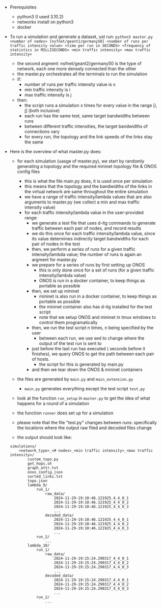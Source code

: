
- Prerequisites
	- python3 (I used 3.10.2)
	- networkx install on python3
	- docker

- To run a simulation and generate a dataset, ust run:
`python3 master.py <number of nodes> [nsfnet/geant2/germany50] <number of runs per traffic intensity value> <time per run in SECONDS> <frequency of statistics in MILLISECONDS> <min traffic intensity> <max traffic intensity>`
	- the second argment: nsfnet/geant2/germany50 is the type of network, each one more densely connected than the other
	- the master.py orchestrates all the terminals to run the simulation
	- if:
		- number of runs per traffic intensity value is x
		- min traffic intensity is i
		- max traffic intensity is j
	- then:
		- the script runs a simulation x times for every value in the range [i, j] (both inclusive)
		- each run has the same test, same target bandwidths between runs
		- between different traffic intensities, the target bandwidths of connections vary
		- for every run, the topology and the link speeds of the links stay the same


- Here is the overview of what master.py does:
	- for each simulation (uasge of master.py), we start by randomly generating a topology and the required mininet topology file & ONOS config files
		- this is what the file main.py does, it is used once per simulation
		- this means that the topology and the bandwidths of the links in the virtual network are same throughout the entire simulation
		- we have a range of traffic intensity/lambda values that are also arguments to master.py (we collect a min and max traffic intensity value)
		- for each traffic intensity/lambda value in the user-provided range:
			- we generate a test file that uses d-itg commands to generate traffic between each pair of nodes, and record results
			- we do this once for each traffic intensity/lambda value, since its value determines indirectly target bandwidths for each pair of nodes in the test
			- then, we perform a series of runs for a given traffic intensity/lambda value; the number of runs is again an argment for master.py
			- we prepare for a series of runs by first setting up ONOS
				- this is only done once for a set of runs (for a given traffic intensity/lambda value)
				- ONOS is run in a docker container, to keep things as portable as possible
			- then, we set up mininet
				- mininet is also run in a docker container, to keep things as portable as possible
				- the mininet container also has d-itg installed for the test script
				- note that we setup ONOS and mininet in tmux windows to control them programatically
			- then, we run the test script n times, n being specified by the user
				- between each run, we use sed to change where the output of the test run is sent to
			- just before the last run has executed ( seconds before it finishes), we query ONOS to get the path between each pair of hosts.
				- the script for this is generated by main.py
			- and then we tear down the ONOS & mininet containers

	- the files are generated by `main.py` and `main_extension.py`
		- `main.py` generates everything except the test script `test.py`

	- look at the function `run_setup` in `master.py` to get the idea of what happens for a round of a simulation
	- the function `runner` does set up for a simulation

	- please note that the file "test.py" changes between runs: specifically the locations where the output raw filed and decoded files change

	- the output should look like:
	```
	simulations/
		<network_type>_<# nodes>_<min traffic intensity>_<max traffic intensity>/
			custom_topo.py
			get_hops.sh
			graph_attr.txt
			onos_config.json
			sorted_links.txt
			topo.json
			lambda_9/
				run_1/
					raw_data/
						2024-11-29-19:10:46.121925_4_4_0_1 
						2024-11-29-19:10:46.121925_4_4_0_2 
						2024-11-29-19:10:46.121925_4_4_0_3
						...
					decoded_data/
						2024-11-29-19:10:46.121925_4_4_0_1 
						2024-11-29-19:10:46.121925_4_4_0_2 
						2024-11-29-19:10:46.121925_4_4_0_3
						...
				run_2/
					...
			lambda_10/
				run_1/
					raw_data/
						2024-11-29-19:15:24.290317_4_4_0_1 
						2024-11-29-19:15:24.290317_4_4_0_2 
						2024-11-29-19:15:24.290317_4_4_0_3
						...
					decoded_data/
						2024-11-29-19:15:24.290317_4_4_0_1 
						2024-11-29-19:15:24.290317_4_4_0_2 
						2024-11-29-19:15:24.290317_4_4_0_3
						...
				run_2/
					...
	```